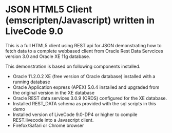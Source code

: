 # JSON HTML5 Client (emscripten/Javascript) written in LiveCode 9.0

This is a full HTML5 client using REST api for JSON demonstrating how to fetch data to a complete webbased client from Oracle Rest Data Servcices version 3.0 and Oracle XE 11g database.

This demonstration is based on following components installed.

* Oracle 11.2.0.2 XE (free version of Oracle database) installed with a running database
* Oracle Application express (APEX) 5.0.4 installed and upgraded from the original version in the XE database
* Oracle REST data services 3.0.9 (ORDS) configured for the XE database.
* Installed REST_DATA schema as provided with the sql scripts in this demo
* Installed version of LiveCode 9.0-DP4 or higher to compile REST.livecode into a Javascript client.
* Firefox/Safari or Chrome browser
